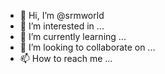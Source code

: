 - 👋 Hi, I’m @srmworld
- 👀 I’m interested in ...
- 🌱 I’m currently learning ...
- 💞️ I’m looking to collaborate on ...
- 📫 How to reach me ...

<!---
srmworld/srmworld is a ✨ special ✨ repository because its `README.md` (this file) appears on your GitHub profile.
You can click the Preview link to take a look at your changes.
--->
